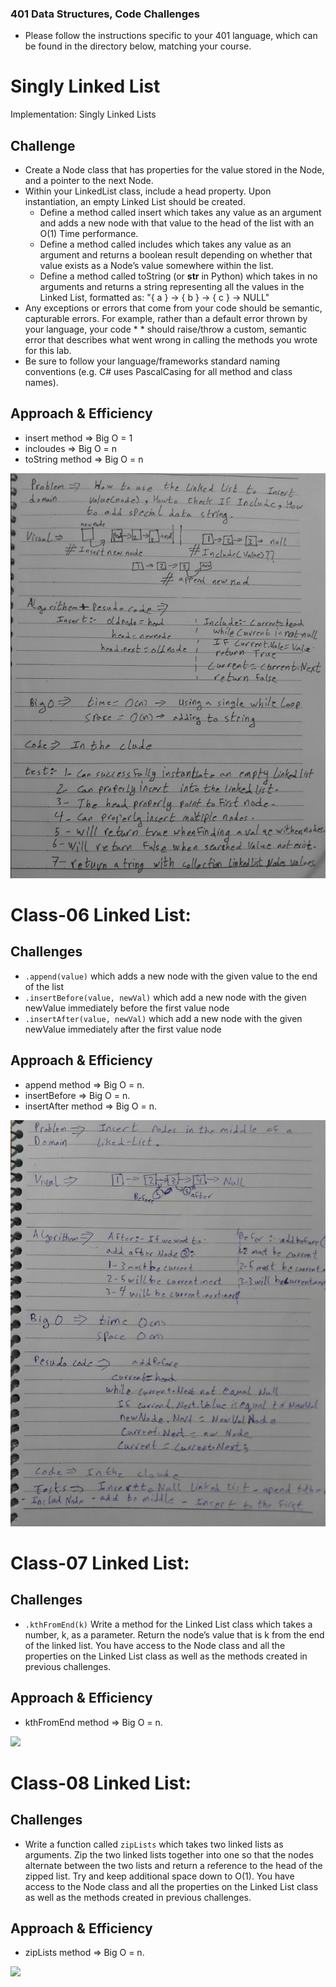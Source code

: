 ### 401 Data Structures, Code Challenges

- Please follow the instructions specific to your 401 language, which can be found in the directory below, matching your course.

# Singly Linked List
Implementation: Singly Linked Lists

## Challenge
* Create a Node class that has properties for the value stored in the Node, and a pointer to the next Node.
* Within your LinkedList class, include a head property. Upon instantiation, an empty Linked List should be created.
  * Define a method called insert which takes any value as an argument and adds a new node with that value to the head of the list with an O(1) Time performance.
  * Define a method called includes which takes any value as an argument and returns a boolean result depending on whether that value exists as a Node’s value somewhere within the list.
  * Define a method called toString (or __str__ in Python) which takes in no arguments and returns a string representing all the values in the Linked List, formatted as:
  "{ a } -> { b } -> { c } -> NULL"
* Any exceptions or errors that come from your code should be semantic, capturable errors. For example, rather than a default error thrown by your language, your code * * should raise/throw a custom, semantic error that describes what went wrong in calling the methods you wrote for this lab.
* Be sure to follow your language/frameworks standard naming conventions (e.g. C# uses PascalCasing for all method and class names).

## Approach & Efficiency

* insert method => Big O = 1
* incloudes => Big O = n
* toString method => Big O = n 

![](./assets/LinkedList.png)


# Class-06 Linked List:

## Challenges

* `.append(value)` which adds a new node with the given value to the end of the list
* `.insertBefore(value, newVal)` which add a new node with the given newValue immediately before the first value node
* `.insertAfter(value, newVal)` which add a new node with the given newValue immediately after the first value node


## Approach & Efficiency

* append method => Big O = n.
* insertBefore => Big O = n.
* insertAfter method => Big O = n.

![](./assets/ll-Class06.png)


# Class-07 Linked List:

## Challenges

* `.kthFromEnd(k)` Write a method for the Linked List class which takes a number, k, as a parameter. Return the node’s value that is k from the end of the linked list. You have access to the Node class and all the properties on the Linked List class as well as the methods created in previous challenges.


## Approach & Efficiency

* kthFromEnd method => Big O = n.

![](./assests/class-07.png)




# Class-08 Linked List:

## Challenges

* Write a function called `zipLists` which takes two linked lists as arguments. Zip the two linked lists together into one so that the nodes alternate between the two lists and return a reference to the head of the zipped list. Try and keep additional space down to O(1). You have access to the Node class and all the properties on the Linked List class as well as the methods created in previous challenges.


## Approach & Efficiency

* zipLists method => Big O = n.

![](./assests/class-08.png)

